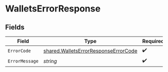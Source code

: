 # WalletsErrorResponse


## Fields

| Field                                                                                               | Type                                                                                                | Required                                                                                            | Description                                                                                         |
| --------------------------------------------------------------------------------------------------- | --------------------------------------------------------------------------------------------------- | --------------------------------------------------------------------------------------------------- | --------------------------------------------------------------------------------------------------- |
| `ErrorCode`                                                                                         | [shared.WalletsErrorResponseErrorCode](../../../pkg/models/shared/walletserrorresponseerrorcode.md) | :heavy_check_mark:                                                                                  | N/A                                                                                                 |
| `ErrorMessage`                                                                                      | *string*                                                                                            | :heavy_check_mark:                                                                                  | N/A                                                                                                 |